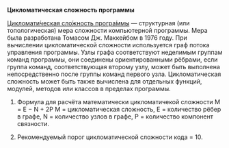  __Цикломатическая сложность программы__
 
 [Цикломати́ческая сло́жность програ́ммы](https://ru.wikipedia.org/wiki/%D0%A6%D0%B8%D0%BA%D0%BB%D0%BE%D0%BC%D0%B0%D1%82%D0%B8%D1%87%D0%B5%D1%81%D0%BA%D0%B0%D1%8F_%D1%81%D0%BB%D0%BE%D0%B6%D0%BD%D0%BE%D1%81%D1%82%D1%8C) — структурная (или топологическая) мера сложности компьютерной программы. Мера была разработана Томасом Дж. Маккейбом в 1976 году. 
При вычислении цикломатической сложности используется граф потока управления программы. Узлы графа соответствуют неделимым группам команд программы, они соединены ориентированными рёбрами, если группа команд, соответствующая второму узлу, может быть выполнена непосредственно после группы команд первого узла. Цикломатическая сложность может быть также вычислена для отдельных функций, модулей, методов или классов в пределах программы. 

1. Формула для расчёта математически цикломатичекой сложности M = E − N + 2P
    M = цикломатическая сложность,
    E = количество рёбер в графе,
    N = количество узлов в графе,
    P = количество компонент связности.
    
2. Рекомендуемый порог цикломатической сложности кода = 10.
